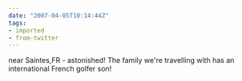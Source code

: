```yaml
---
date: "2007-04-05T10:14:44Z"
tags:
- imported
- from-twitter
---
```

near Saintes,FR - astonished! The family we're travelling with has an international French golfer son!
